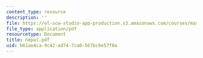 ```yaml
---
content_type: resource
description: ''
file: https://ol-ocw-studio-app-production.s3.amazonaws.com/courses/mas-666-developmental-entrepreneurship-fall-2003/b61ae4ca9c42ad747ca0567bc6e57f0a_nepal.pdf
file_type: application/pdf
resourcetype: Document
title: nepal.pdf
uid: b61ae4ca-9c42-ad74-7ca0-567bc6e57f0a
---
```

